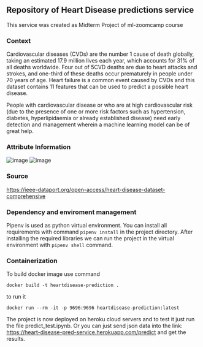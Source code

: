 ## Repository of Heart Disease predictions service

This service was created as Midterm Project of ml-zoomcamp course

### Context

Cardiovascular diseases (CVDs) are the number 1 cause of death globally, taking an estimated 17.9 million lives each year, which accounts for 31% of all deaths worldwide. Four out of 5CVD deaths are due to heart attacks and strokes, and one-third of these deaths occur prematurely in people under 70 years of age. Heart failure is a common event caused by CVDs and this dataset contains 11 features that can be used to predict a possible heart disease.

People with cardiovascular disease or who are at high cardiovascular risk (due to the presence of one or more risk factors such as hypertension, diabetes, hyperlipidaemia or already established disease) need early detection and management wherein a machine learning model can be of great help.

### Attribute Information

![image](https://user-images.githubusercontent.com/53815806/139814327-4455227a-cbf1-47cb-8016-a187d947c729.png)
![image](https://user-images.githubusercontent.com/53815806/139814411-29238c49-93b6-4346-b2ee-86bb3bbb791f.png)


### Source
https://ieee-dataport.org/open-access/heart-disease-dataset-comprehensive

### Dependency and enviroment management
Pipenv is used as python virtual environment.
You can install all requirements with command ```pipenv install``` in the project directory.
After installing the required libraries we can run the project in the virtual environment with ```pipenv shell``` command.

### Containerization
To build docker image use command
```
docker build -t heartdisease-prediction .
```
to run it
```
docker run --rm -it -p 9696:9696 heartdisease-prediction:latest
```

The project is now deployed on heroku cloud servers and to test it just run the file predict_test.ipynb. Or you can just send json data into the link: https://heart-disease-pred-service.herokuapp.com/predict and get the results.
